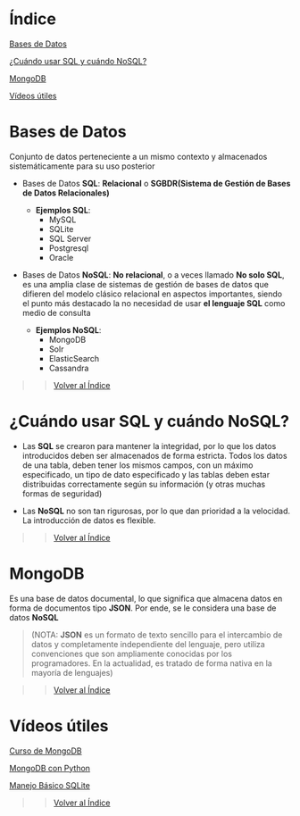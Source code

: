 # Índice

[Bases de Datos](#bases-de-datos)

[¿Cuándo usar SQL y cuándo NoSQL?](#¿cuándo-usar-sql-y-cuándo-nosql)

[MongoDB](#mongodb)

[Vídeos útiles](#vídeos-útiles)


# Bases de Datos

Conjunto de datos perteneciente a un mismo contexto y almacenados sistemáticamente para su uso posterior

* Bases de Datos **SQL**:
**Relacional** o **SGBDR(Sistema de Gestión de Bases de Datos Relacionales)**

    * **Ejemplos SQL**:
        * MySQL
        * SQLite
        * SQL Server
        * Postgresql
        * Oracle

* Bases de Datos **NoSQL**:
**No relacional**, o a veces llamado **No solo SQL**, es una amplia clase de sistemas de gestión de bases de datos que difieren del modelo clásico relacional en aspectos importantes, siendo el punto más destacado la no necesidad de usar **el lenguaje SQL** como medio de consulta

    * **Ejemplos NoSQL**:
        * MongoDB
        * Solr
        * ElasticSearch
        * Cassandra

>> [Volver al Índice](#índice)

# ¿Cuándo usar SQL y cuándo NoSQL?

* Las **SQL** se crearon para mantener la integridad, por lo que los datos introducidos deben ser almacenados de forma estricta. Todos los datos de una tabla, deben tener los mismos campos, con un máximo especificado, un tipo de dato especificado y las tablas deben estar distribuidas correctamente según su información (y otras muchas formas de seguridad)

* Las **NoSQL** no son tan rigurosas, por lo que dan prioridad a la velocidad. La introducción de datos es flexible.

>> [Volver al Índice](#índice)

# MongoDB

Es una base de datos documental, lo que significa que almacena datos en forma de documentos tipo **JSON**. Por ende, se le considera una base de datos **NoSQL**

> (NOTA: **JSON** es un formato de texto sencillo para el intercambio de datos y completamente independiente del lenguaje, pero utiliza convenciones que son ampliamente conocidas por los programadores. En la actualidad, es tratado de forma nativa en la mayoría de lenguajes)

>> [Volver al Índice](#índice)

# Vídeos útiles

[Curso de MongoDB](https://www.youtube.com/watch?v=qmZrygfP7cQ&list=PLCTD_CpMeEKQ9_WJOtexctR6Iqw7whMXY&index=3)

[MongoDB con Python](https://www.youtube.com/watch?v=y2HFAYBao8M&list=PLCTD_CpMeEKR5cVnmTyFqUuzBOmEAjG4z)

[Manejo Básico SQLite](https://www.youtube.com/watch?v=ZJuVQ9jUg-A&list=PLU8oAlHdN5BlvPxziopYZRd55pdqFwkeS&index=55)

>> [Volver al Índice](#índice)